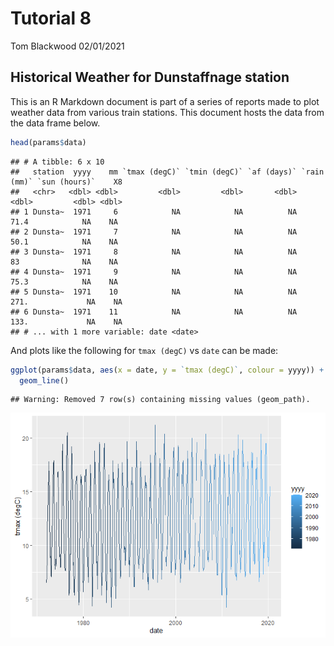 Tutorial 8
================
Tom Blackwood
02/01/2021

## Historical Weather for Dunstaffnage station

This is an R Markdown document is part of a series of reports made to
plot weather data from various train stations. This document hosts the
data from the data frame below.

``` r
head(params$data)
```

    ## # A tibble: 6 x 10
    ##   station  yyyy    mm `tmax (degC)` `tmin (degC)` `af (days)` `rain (mm)` `sun (hours)`    X8
    ##   <chr>   <dbl> <dbl>         <dbl>         <dbl>       <dbl>       <dbl>         <dbl> <dbl>
    ## 1 Dunsta~  1971     6            NA            NA          NA        71.4            NA    NA
    ## 2 Dunsta~  1971     7            NA            NA          NA        50.1            NA    NA
    ## 3 Dunsta~  1971     8            NA            NA          NA        83              NA    NA
    ## 4 Dunsta~  1971     9            NA            NA          NA        75.3            NA    NA
    ## 5 Dunsta~  1971    10            NA            NA          NA       271.             NA    NA
    ## 6 Dunsta~  1971    11            NA            NA          NA       133.             NA    NA
    ## # ... with 1 more variable: date <date>

And plots like the following for `tmax (degC)` vs `date` can be made:

``` r
ggplot(params$data, aes(x = date, y = `tmax (degC)`, colour = yyyy)) + 
  geom_line()
```

    ## Warning: Removed 7 row(s) containing missing values (geom_path).

![](Report-Dunstaffnage_files/figure-gfm/plot_weather-1.png)<!-- -->
